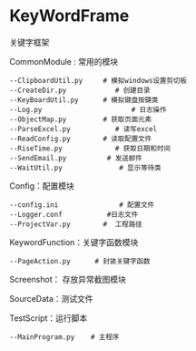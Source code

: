 # KeyWordFrame
关键字框架

CommonModule : 常用的模块

    --ClipboardUtil.py     # 模拟windows设置剪切板
    --CreateDir.py            # 创建目录
    --KeyBoardUtil.py      # 模拟键盘按键类
    --Log.py                      # 日志操作
    --ObjectMap.py         # 获取页面元素
    --ParseExcel.py           # 读写excel
    --ReadConfig.py        # 读取配置文件
    --RiseTime.py             # 获取日期和时间
    --SendEmail.py          # 发送邮件
    --WaitUtil.py              # 显示等待类

Config：配置模块

    --config.ini               # 配置文件
    --Logger.conf           #日志文件
    --ProjectVar.py        #  工程路径

KeywordFunction：关键字函数模块

    --PageAction.py      # 封装关键字函数

Screenshot： 存放异常截图模块

SourceData：测试文件

TestScript：运行脚本

    --MainProgram.py    # 主程序
